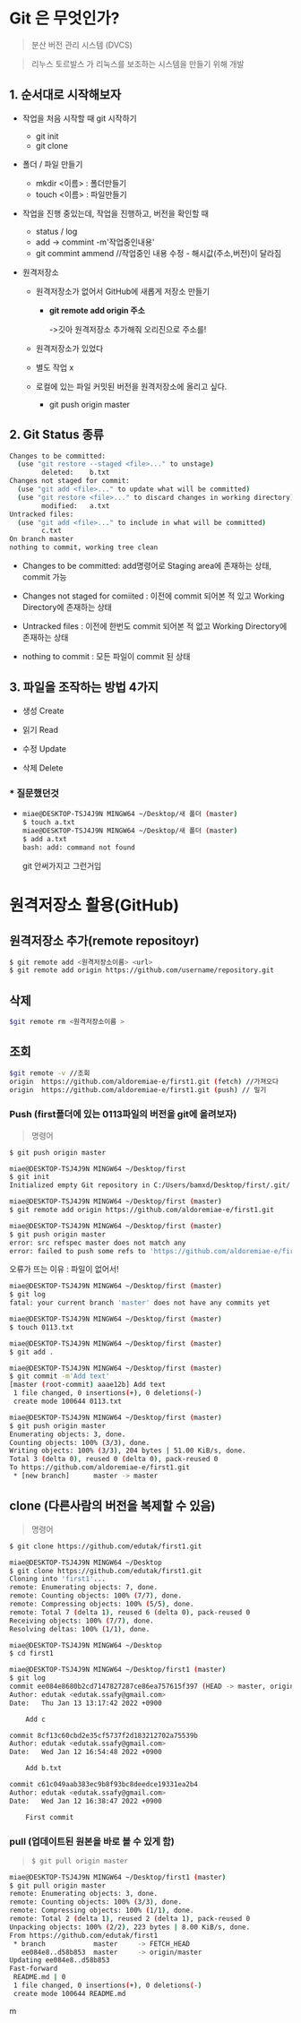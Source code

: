# Git 은 무엇인가?

> 분산 버전 관리 시스템 (DVCS)

> 리누스 토르발스 가 리눅스를 보조하는 시스템을 만들기 위해 개발
>
> 

## 1. 순서대로 시작해보자

- 작업을 처음 시작할 때 git 시작하기
  - git init
  - git clone
- 폴더 / 파일 만들기
  - mkdir <이름>  : 폴더만들기
  - touch <이름> : 파일만들기
- 작업을 진행 중있는데, 작업을 진행하고, 버전을 확인할 때
  - status / log
  - add -> commint -m'작업중인내용'
  - git commint ammend //작업중인 내용 수정 - 해시값(주소,버전)이 달라짐

 - 원격저장소

   - 원격저장소가 없어서 GitHub에 새롭게 저장소 만들기

     - **git remote add origin 주소**

       ->깃아 원격저장소 추가해줘 오리진으로 주소를!

   - 원격저장소가 있었다

   - 별도 작업 x

   - 로컬에 있는 파일 커밋된 버전을 원격저장소에 올리고 싶다.

     - git push origin master

       

## 2. Git Status 종류

```bash
Changes to be committed:
  (use "git restore --staged <file>..." to unstage)
        deleted:    b.txt
Changes not staged for commit:
  (use "git add <file>..." to update what will be committed)
  (use "git restore <file>..." to discard changes in working directory)
        modified:   a.txt
Untracked files:
  (use "git add <file>..." to include in what will be committed)
        c.txt
On branch master
nothing to commit, working tree clean

```

- Changes to be committed: add명령어로 Staging area에 존재하는 상태, commit 가능
- Changes not staged for comiited : 이전에 commit 되어본 적 있고 Working Directory에 존재하는 상태

- Untracked files : 이전에 한번도 commit 되어본 적 없고 Working Directory에 존재하는 상태

- nothing to commit : 모든 파일이 commit 된 상태

  

## 3. 파일을 조작하는 방법 4가지

- 생성 Create

- 읽기 Read

- 수정 Update

- 삭제 Delete

  

### * 질문했던것

- ```bash
  miae@DESKTOP-TSJ4J9N MINGW64 ~/Desktop/새 폴더 (master)
  $ touch a.txt
  miae@DESKTOP-TSJ4J9N MINGW64 ~/Desktop/새 폴더 (master)
  $ add a.txt
  bash: add: command not found
  ```

  git 안써가지고 그런거임

  

# 원격저장소 활용(GitHub)

## 원격저장소 추가(remote repositoyr)

```bash
$ git remote add <원격저장소이름> <url>
$ git remote add origin https://github.com/username/repository.git
```

## 삭제

```bash
$git remote rm <원격저장소이름 > 

```

## 조회

```bash
$git remote -v //조회
origin  https://github.com/aldoremiae-e/first1.git (fetch) //가져오다
origin  https://github.com/aldoremiae-e/first1.git (push) // 밀기

```



### Push (first폴더에 있는 0113파일의 버전을 git에 올려보자)

> 명령어

```bash
$ git push origin master
```



```bash
miae@DESKTOP-TSJ4J9N MINGW64 ~/Desktop/first
$ git init
Initialized empty Git repository in C:/Users/bamxd/Desktop/first/.git/

miae@DESKTOP-TSJ4J9N MINGW64 ~/Desktop/first (master)
$ git remote add origin https://github.com/aldoremiae-e/first1.git

miae@DESKTOP-TSJ4J9N MINGW64 ~/Desktop/first (master)
$ git push origin master
error: src refspec master does not match any
error: failed to push some refs to 'https://github.com/aldoremiae-e/first1.git'

```

오류가 뜨는 이유 : 파일이 없어서!



```bash
miae@DESKTOP-TSJ4J9N MINGW64 ~/Desktop/first (master)
$ git log
fatal: your current branch 'master' does not have any commits yet

miae@DESKTOP-TSJ4J9N MINGW64 ~/Desktop/first (master)
$ touch 0113.txt

miae@DESKTOP-TSJ4J9N MINGW64 ~/Desktop/first (master)
$ git add .

miae@DESKTOP-TSJ4J9N MINGW64 ~/Desktop/first (master)
$ git commit -m'Add text'
[master (root-commit) aaae12b] Add text
 1 file changed, 0 insertions(+), 0 deletions(-)
 create mode 100644 0113.txt

miae@DESKTOP-TSJ4J9N MINGW64 ~/Desktop/first (master)
$ git push origin master
Enumerating objects: 3, done.
Counting objects: 100% (3/3), done.
Writing objects: 100% (3/3), 204 bytes | 51.00 KiB/s, done.
Total 3 (delta 0), reused 0 (delta 0), pack-reused 0
To https://github.com/aldoremiae-e/first1.git
 * [new branch]      master -> master

```



## clone (다른사람의 버전을 복제할 수 있음)

> 명령어

```bash
$ git clone https://github.com/edutak/first1.git
```

```bash
miae@DESKTOP-TSJ4J9N MINGW64 ~/Desktop
$ git clone https://github.com/edutak/first1.git
Cloning into 'first1'...
remote: Enumerating objects: 7, done.
remote: Counting objects: 100% (7/7), done.
remote: Compressing objects: 100% (5/5), done.
remote: Total 7 (delta 1), reused 6 (delta 0), pack-reused 0
Receiving objects: 100% (7/7), done.
Resolving deltas: 100% (1/1), done.

miae@DESKTOP-TSJ4J9N MINGW64 ~/Desktop
$ cd first1

miae@DESKTOP-TSJ4J9N MINGW64 ~/Desktop/first1 (master)
$ git log
commit ee084e8680b2cd7147827287ce86ea757615f397 (HEAD -> master, origin/master, origin/HEAD)
Author: edutak <edutak.ssafy@gmail.com>
Date:   Thu Jan 13 13:17:42 2022 +0900

    Add c

commit 8cf13c60cbd2e35cf5737f2d183212702a75539b
Author: edutak <edutak.ssafy@gmail.com>
Date:   Wed Jan 12 16:54:48 2022 +0900

    Add b.txt

commit c61c049aab383ec9b8f93bc8deedce19331ea2b4
Author: edutak <edutak.ssafy@gmail.com>
Date:   Wed Jan 12 16:38:47 2022 +0900

    First commit
```



### pull (업데이트된 원본을 바로 볼 수 있게 함)

> ```bash 
> $ git pull origin master
> ```

```bash
miae@DESKTOP-TSJ4J9N MINGW64 ~/Desktop/first1 (master)
$ git pull origin master
remote: Enumerating objects: 3, done.
remote: Counting objects: 100% (3/3), done.
remote: Compressing objects: 100% (1/1), done.
remote: Total 2 (delta 1), reused 2 (delta 1), pack-reused 0
Unpacking objects: 100% (2/2), 223 bytes | 8.00 KiB/s, done.
From https://github.com/edutak/first1
 * branch            master     -> FETCH_HEAD
   ee084e8..d58b853  master     -> origin/master
Updating ee084e8..d58b853
Fast-forward
 README.md | 0
 1 file changed, 0 insertions(+), 0 deletions(-)
 create mode 100644 README.md
```

 m
